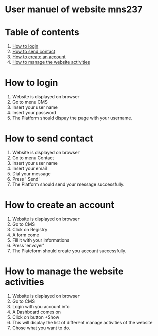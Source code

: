 # User manuel of website mns237

# Table of contents

1. [How to login](#how-to-login) 
1. [How to send contact](#how-to-send-contact)
1. [How to create an account](#how-to-create-an-account)
1. [How to manage the website activities](#how-to-manage-the-website-activities)

# How to login
1. Website is displayed on browser
1. Go to menu CMS
1. Insert your user name
1. Insert your password
1. The Platform should dispay the page with your username.

# How to send contact
1. Website is displayed on browser
1. Go to menu Contact
1. Insert your user name
1. Insert your email
1. Dial your message
1. Press ' Send' 
1. The Platform should send your message successfully.

# How to create an account
1. Website is displayed on browser
1. Go to CMS 
1. Click on Registry
1. A form come 
1. Fill it with your informations
1. Press 'envoyer'
1. The Plateform should create you account successfully.

# How to manage the website activities
1. Website is displayed on browser
1. Go to CMS 
1. Login with you account info
1. A Dashboard comes on
1. Click on button +Show
1. This will display the list of different manage activities of the website
1. Chose what you want to do.


